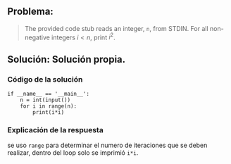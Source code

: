 ## Problema:

> The provided code stub reads an integer, `n`, from STDIN. For all non-negative integers $i < n$, print $i^2$.
## Solución: Solución propia.
### Código de la solución
```
if __name__ == '__main__':
	n = int(input())
	for i in range(n):
		print(i*i)
``` 
### Explicación de la respuesta
se uso `range` para determinar el numero de iteraciones que se deben realizar, dentro del loop solo se imprimió `i*i`.